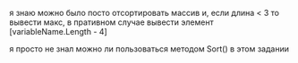 я знаю можно было посто отсортировать массив и, если длина < 3 то вывести макс, в пративном случае вывести элемент [variableName.Length - 4]

я просто не знал можно ли пользоваться методом Sort() в этом задании
